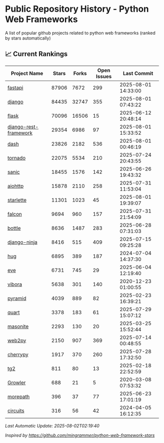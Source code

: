 # Public Repository History - Python Web Frameworks
A list of popular github projects related to python web frameworks (ranked by stars automatically)

## 📈 Current Rankings

| Project Name | Stars | Forks | Open Issues | Last Commit |
| ------------ | ----- | ----- | ----------- | ----------- |
| [fastapi](https://github.com/fastapi/fastapi) | 87906 | 7672 | 299 | 2025-08-01 14:33:00 |
| [django](https://github.com/django/django) | 84435 | 32747 | 355 | 2025-08-01 07:43:22 |
| [flask](https://github.com/pallets/flask) | 70096 | 16506 | 15 | 2025-06-12 20:48:14 |
| [django-rest-framework](https://github.com/encode/django-rest-framework) | 29354 | 6986 | 97 | 2025-08-01 15:33:52 |
| [dash](https://github.com/plotly/dash) | 23826 | 2182 | 536 | 2025-08-01 00:46:19 |
| [tornado](https://github.com/tornadoweb/tornado) | 22075 | 5534 | 210 | 2025-07-24 20:43:55 |
| [sanic](https://github.com/sanic-org/sanic) | 18455 | 1576 | 142 | 2025-06-26 19:43:32 |
| [aiohttp](https://github.com/aio-libs/aiohttp) | 15878 | 2110 | 258 | 2025-07-31 11:53:04 |
| [starlette](https://github.com/encode/starlette) | 11301 | 1023 | 45 | 2025-08-01 19:39:07 |
| [falcon](https://github.com/falconry/falcon) | 9694 | 960 | 157 | 2025-07-31 21:54:09 |
| [bottle](https://github.com/bottlepy/bottle) | 8636 | 1487 | 283 | 2025-06-28 07:31:03 |
| [django-ninja](https://github.com/vitalik/django-ninja) | 8416 | 515 | 409 | 2025-07-15 09:25:28 |
| [hug](https://github.com/hugapi/hug) | 6895 | 389 | 187 | 2024-07-04 14:37:30 |
| [eve](https://github.com/pyeve/eve) | 6731 | 745 | 29 | 2025-06-04 12:19:40 |
| [vibora](https://github.com/vibora-io/vibora) | 5638 | 301 | 140 | 2020-12-23 01:00:55 |
| [pyramid](https://github.com/Pylons/pyramid) | 4039 | 889 | 82 | 2025-02-23 16:39:21 |
| [quart](https://github.com/pallets/quart) | 3378 | 183 | 61 | 2025-07-29 15:07:12 |
| [masonite](https://github.com/MasoniteFramework/masonite) | 2293 | 130 | 20 | 2025-03-25 15:52:44 |
| [web2py](https://github.com/web2py/web2py) | 2150 | 907 | 369 | 2025-07-14 00:48:55 |
| [cherrypy](https://github.com/cherrypy/cherrypy) | 1917 | 370 | 260 | 2025-07-28 17:32:50 |
| [tg2](https://github.com/TurboGears/tg2) | 811 | 80 | 13 | 2025-02-18 22:52:59 |
| [Growler](https://github.com/pyGrowler/Growler) | 688 | 21 | 5 | 2020-03-08 07:53:32 |
| [morepath](https://github.com/morepath/morepath) | 396 | 37 | 77 | 2025-06-23 17:01:19 |
| [circuits](https://github.com/circuits/circuits) | 316 | 56 | 42 | 2024-04-05 16:12:35 |

*Last Automatic Update: 2025-08-02T02:19:40*

*Inspired by https://github.com/mingrammer/python-web-framework-stars*
